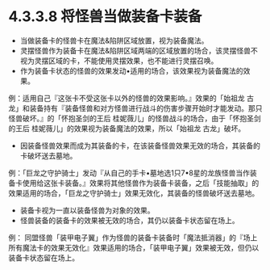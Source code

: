 # 4.3.3.8        将怪兽当做装备卡装备

* 当做装备卡的怪兽卡在魔法&陷阱区域放置，视为装备魔法。
* 灵摆怪兽作为装备卡在魔法&陷阱区域两端的区域放置的场合，该灵摆怪兽不视为灵摆区域的卡，不能使用灵摆效果，也不能进行灵摆召唤。
* 作为装备卡状态的怪兽的效果发动•适用的场合，该效果视为装备魔法的效果。

例：适用自己『这张卡不受这张卡以外的怪兽的效果影响。』效果的「始祖龙 古龙」和装备持有『装备怪兽和对方怪兽进行战斗的伤害步骤开始时才能发动。那只怪兽破坏。』的「怀抱圣剑的王后 桂妮薇儿」的怪兽战斗的场合，由于「怀抱圣剑的王后 桂妮薇儿」的效果视为装备魔法的效果，所以「始祖龙 古龙」破坏。

* 因装备怪兽效果而成为其装备的卡，在该装备怪兽效果无效的场合，其装备的卡破坏送去墓地。

例：「巨龙之守护骑士」发动『从自己的手卡•墓地选1只7•8星的龙族怪兽当作装备卡使用给这张卡装备。』效果将其他怪兽作为装备卡装备，之后「技能抽取」的效果适用的场合，「巨龙之守护骑士」效果无效化，其装备的怪兽破坏送去墓地。

* 装备卡视为一直以装备怪兽为对象的效果。
* 怪兽装备的装备卡的效果被无效的场合，其仍以装备卡状态留在场上。

例： 同盟怪兽「装甲电子翼」作为怪兽的装备卡装备时「魔法抵消器」的『场上所有魔法卡的效果无效化』效果适用的场合，「装甲电子翼」效果被无效，但仍以装备卡状态留在场上。

